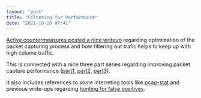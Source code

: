 ```yaml
---
layout: "post"
title: "Filtering for Performance"
date: "2021-10-29 07:41"
---
```

[Active countermeasures posted a nice writeup](https://www.activecountermeasures.com/filtering-out-high-volume-traffic/) regarding optimization of the packet capturing process and how filtering out trafic helps to keep up with high colume traffic.

This is connected with a nice three part series regarding improving packet capture performance ([part1](https://www.activecountermeasures.com/improving-packet-capture-performance-1-of-3/), [part2](https://www.activecountermeasures.com/improving-packet-capture-performance-2-of-3/), [part3](https://www.activecountermeasures.com/improving-packet-capture-performance-3-of-3/)).

It also includes references to some interreting tools like [pcap-stat](https://github.com/activecm/pcap-stats/) and previous write-ups regarding [hunting for false positives](https://www.activecountermeasures.com/threat-hunting-false-positives/).